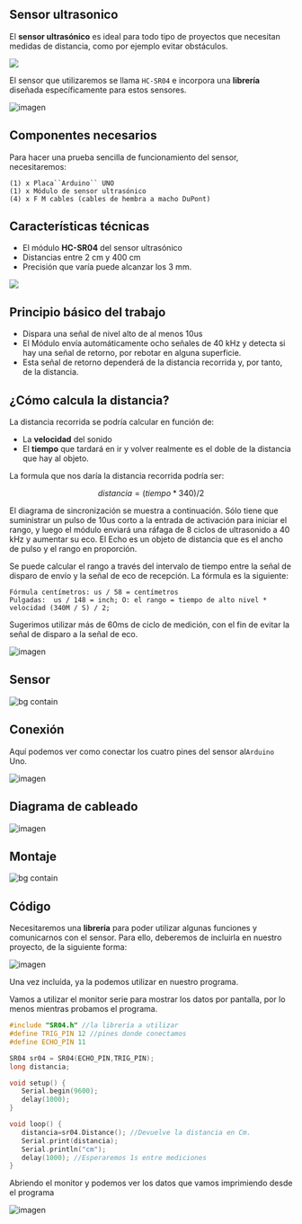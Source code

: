 ## Sensor ultrasonico

El **sensor ultrasónico** es ideal para todo tipo de proyectos que necesitan medidas de distancia, como por ejemplo evitar obstáculos.

![](img/2023-03-27-11-16-57.png)

El sensor que utilizaremos se llama ``HC-SR04``  e incorpora una **librería** diseñada  específicamente para estos sensores.

![imagen](2022-12-05-10-31-48.png)

## Componentes necesarios

Para hacer una prueba sencilla de funcionamiento del sensor, necesitaremos:

```
(1) x Placa``Arduino`` UNO
(1) x Módulo de sensor ultrasónico
(4) x F M cables (cables de hembra a macho DuPont)
```

## Características técnicas

- El módulo **HC-SR04** del sensor ultrasónico
- Distancias entre 2 cm y 400 cm
- Precisión que varía puede alcanzar los 3 mm.

![](img/2023-03-27-11-16-57.png)

## Principio básico del trabajo

- Dispara una señal de nivel alto de al menos 10us
- El Módulo envía automáticamente ocho señales de 40 kHz y detecta si hay una señal de retorno, por rebotar en alguna superficie.
- Esta señal de retorno dependerá de la distancia recorrida y, por tanto, de la distancia.

## ¿Cómo calcula la distancia?

La distancia recorrida se podría calcular en función de:

- La **velocidad** del sonido
- El **tiempo** que tardará en ir y volver realmente es el doble de la distancia que hay al objeto.

La formula que nos daría la distancia recorrida podría ser:

```math
distancia = (tiempo  * 340 ) / 2
```

El diagrama de sincronización se muestra a continuación. Sólo tiene que suministrar un pulso de 10us corto a la entrada de activación para iniciar el rango, y luego el módulo enviará una ráfaga de 8 ciclos de ultrasonido a 40 kHz y aumentar su eco. El Echo es un objeto de distancia que es el ancho de pulso y el rango en proporción.

Se puede calcular el rango a través del intervalo de tiempo entre la señal de disparo de envío y la señal de eco de recepción. La fórmula es la siguiente:

```
Fórmula centímetros: us / 58 = centímetros
Pulgadas:  us / 148 = inch; O: el rango = tiempo de alto nivel * velocidad (340M / S) / 2;
```
Sugerimos utilizar más de 60ms de ciclo de medición, con el fin de evitar la señal de disparo a la señal de eco.

![imagen](media/image88.jpeg)

## Sensor

![bg contain](img/2022-11-20-17-18-13.png)

## Conexión

Aquí podemos ver como conectar los cuatro pines del sensor al``Arduino`` Uno.

![imagen](media/image89.jpeg)

## Diagrama de cableado

![imagen](media/image90.jpeg)

## Montaje

![bg contain](media/image91.jpeg)

## Código

Necesitaremos una **librería** para poder utilizar algunas funciones y comunicarnos con el sensor. Para ello, deberemos de incluirla en nuestro proyecto, de la siguiente forma:

![imagen](img/2022-10-17-15-41-18.png)

Una vez incluída, ya la podemos utilizar en nuestro programa.

Vamos a utilizar el monitor serie para mostrar los datos por pantalla, por lo menos mientras probamos el programa.

```c
#include "SR04.h" //la librería a utilizar
#define TRIG_PIN 12 //pines donde conectamos
#define ECHO_PIN 11

SR04 sr04 = SR04(ECHO_PIN,TRIG_PIN);
long distancia;

void setup() {
   Serial.begin(9600);
   delay(1000);
}

void loop() {
   distancia=sr04.Distance(); //Devuelve la distancia en Cm.
   Serial.print(distancia);
   Serial.println("cm");
   delay(1000); //Esperaremos 1s entre mediciones
}

```

Abriendo el monitor y podemos ver los datos que vamos imprimiendo desde el programa

![imagen](media/image92.jpeg)
